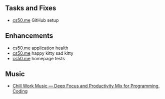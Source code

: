 ## Tasks and Fixes
* [cs50.me](https://cs50.me) GitHub setup

## Enhancements
* [cs50.me](https://cs50.me) application health
* [cs50.me](https://cs50.me) happy kitty sad kitty
* [cs50.me](https://cs50.me) homepage tests

## Music
* [Chill Work Music — Deep Focus and Productivity Mix for Programming, Coding](https://www.youtube.com/watch?v=dheqxLgg-qg)